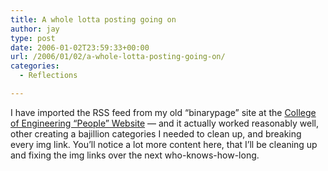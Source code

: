 ```yaml
---
title: A whole lotta posting going on
author: jay
type: post
date: 2006-01-02T23:59:33+00:00
url: /2006/01/02/a-whole-lotta-posting-going-on/
categories:
  - Reflections

---
```

I have imported the RSS feed from my old “binarypage” site at the [College of Engineering “People” Website][1] — and it actually worked reasonably well, other creating a bajillion categories I needed to clean up, and breaking every img link. You’ll notice a lot more content here, that I’ll be cleaning up and fixing the img links over the next who-knows-how-long.

 [1]: http://people.engr.ncsu.edu/jayoung/site/index/binarypage/?limit=all